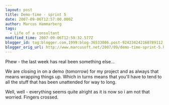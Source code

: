 ```yaml
---
layout: post
title: Demo-time - sprint 5
date: 2007-09-06T12:57:00.000Z
author: Marcus Hammarberg
tags:
  - Life of a consultant
modified_time: 2007-09-06T12:59:32.577Z
blogger_id: tag:blogger.com,1999:blog-36533086.post-924234242160789112
blogger_orig_url: http://www.marcusoft.net/2007/09/demo-time-sprint-5.html
---
```


Phew - the
last week has real been something else...

We are closing in on a demo (tomorrow) for my project and as always that
means wrapping things up. Which in turns means that you'll have to tend
to all the stuff that has been unattended for way to long.

Well, well - everything seems quite alright as it is now so i am not
that worried. Fingers crossed.
